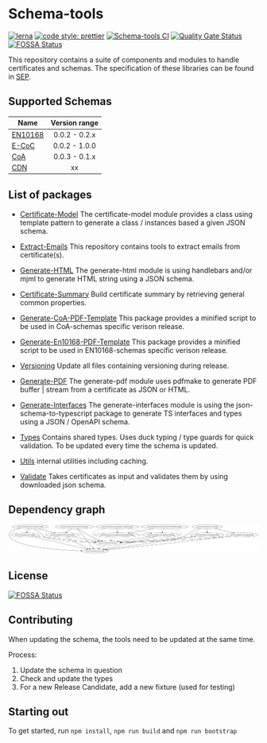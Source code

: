 # Schema-tools

[![lerna](https://img.shields.io/badge/maintained%20with-lerna-cc00ff.svg)](https://lerna.js.org/)
[![code style: prettier](https://img.shields.io/badge/code_style-prettier-ff69b4.svg?style=flat-square)](https://github.com/prettier/prettier)
[![Schema-tools CI](https://github.com/s1seven/schema-tools/actions/workflows/node.yml/badge.svg)](https://github.com/s1seven/schema-tools/actions/workflows/node.yml)
[![Quality Gate Status](https://sonarcloud.io/api/project_badges/measure?project=s1seven%3Aschema-tools&metric=alert_status&token=0a4150e61b1839bce6a382c9ca31f087ac30435a)](https://sonarcloud.io/dashboard?id=s1seven%3Aschema-tools)
[![FOSSA Status](https://app.fossa.com/api/projects/git%2Bgithub.com%2Fs1seven%2Fschema-tools.svg?type=shield)](https://app.fossa.com/projects/git%2Bgithub.com%2Fs1seven%2Fschema-tools?ref=badge_shield)

This repository contains a suite of components and modules to handle certificates and schemas.
The specification of these libraries can be found in [SEP](https://s1seven.github.io/SEP/schemas/).

## Supported Schemas

| Name                                                               | Version range |
| ------------------------------------------------------------------ | :-----------: |
| [EN10168](https://github.com/thematerials-network/EN10168-schemas) | 0.0.2 - 0.2.x |
| [E-CoC](https://github.com/thematerials-network/E-CoC-schemas)     | 0.0.2 - 1.0.0 |
| [CoA](https://github.com/thematerials-network/CoA-schemas)         | 0.0.3 - 0.1.x |
| [CDN](https://github.com/thematerials-network/CDN-schemas)         |      xx       |

## List of packages

- [Certificate-Model](https://github.com/s1seven/schema-tools/tree/master/packages/certificate-model#readme)
The certificate-model module provides a class using template pattern to generate a class / instances based a given JSON schema.

- [Extract-Emails](https://github.com/s1seven/schema-tools/tree/master/packages/extract-emails#readme)
This repository contains tools to extract emails from certificate(s).

- [Generate-HTML](https://github.com/s1seven/schema-tools/tree/master/packages/generate-html#readme)
The generate-html module is using handlebars and/or mjml to generate HTML string using a JSON schema.

- [Certificate-Summary](https://github.com/s1seven/schema-tools/blob/main/packages/certificate-summary/README.md)
Build certificate summary by retrieving general common properties.

- [Generate-CoA-PDF-Template](https://github.com/s1seven/schema-tools/blob/main/packages/generate-coa-pdf-template/README.md)
This package provides a minified script to be used in CoA-schemas specific verison release.

- [Generate-En10168-PDF-Template](https://github.com/s1seven/schema-tools/blob/main/packages/generate-en10168-pdf-template/README.md)
This package provides a minified script to be used in EN10168-schemas specific verison release. 

- [Versioning](https://github.com/s1seven/schema-tools/blob/main/packages/versioning/README.md)
Update all files containing versioning during release.

- [Generate-PDF](https://github.com/s1seven/schema-tools/tree/master/packages/generate-pdf#readme)
The generate-pdf module uses pdfmake to generate PDF buffer | stream from a certificate as JSON or HTML.

- [Generate-Interfaces](https://github.com/s1seven/schema-tools/tree/master/packages/generate-interfaces#readme)
The generate-interfaces module is using the json-schema-to-typescript package to generate TS interfaces and types using a JSON / OpenAPI schema.

- [Types](https://github.com/s1seven/schema-tools/tree/master/packages/types#readme)
Contains shared types. Uses duck typing / type guards for quick validation. To be updated every time the schema is updated.

- [Utils](https://github.com/s1seven/schema-tools/tree/master/packages/utils#readme)
internal utilities including caching.

- [Validate](https://github.com/s1seven/schema-tools/tree/master/packages/validate#readme)
Takes certificates as input and validates them by using downloaded json schema.

## Dependency graph

![dependency graph](./graph.png)

## License

[![FOSSA Status](https://app.fossa.com/api/projects/git%2Bgithub.com%2Fs1seven%2Fschema-tools.svg?type=large)](https://app.fossa.com/projects/git%2Bgithub.com%2Fs1seven%2Fschema-tools?ref=badge_large)

## Contributing

When updating the schema, the tools need to be updated at the same time.

Process:
1. Update the schema in question
2. Check and update the types 
3. For a new Release Candidate, add a new fixture (used for testing)


## Starting out

To get started, run `npm install`, `npm run build` and `npm run bootstrap`